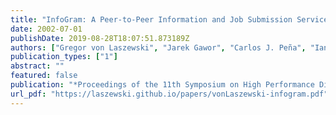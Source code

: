 ```yaml
---
title: "InfoGram: A Peer-to-Peer Information and Job Submission Service"
date: 2002-07-01
publishDate: 2019-08-28T18:07:51.873189Z
authors: ["Gregor von Laszewski", "Jarek Gawor", "Carlos J. Peña", "Ian Foster"]
publication_types: ["1"]
abstract: ""
featured: false
publication: "*Proceedings of the 11th Symposium on High Performance Distributed Computing*"
url_pdf: "https://laszewski.github.io/papers/vonLaszewski-infogram.pdf"
---
```


